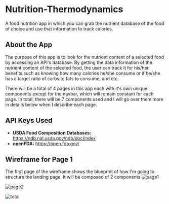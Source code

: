 # Nutrition-Thermodynamics
A food nutrition app in which you can grab the nutrient database of the food of choice and use that information 
to track calories.

## About the App
The purpose of this app is to look for the nutrient content of a selected food by accessing an API's database. By getting the data information of the nutrient content of the selected food, the user can track it for his/her benefits such as knowing how many calories he/she consume or if he/she has a target ratio of carbs to fats to consume, and etc.

There will be a total of 4 pages in this app each with it's own unique components except for the navbar, which will remain constant for each page. In total, there will be 7 components used and I will go over them more in details below when I describe each page.

## API Keys Used
  - **USDA Food Composition Databases:** https://ndb.nal.usda.gov/ndb/doc/index
  - **openFDA:** https://open.fda.gov/
  
## Wireframe for Page 1
The first page of the wireframe shows the blueprint of how I'm going to structure the landing page. It will be 
composed of 2 components
![page1](https://user-images.githubusercontent.com/45612730/56463726-73807f00-63a7-11e9-8ce2-7970b7b9c072.jpeg)

![page2](https://user-images.githubusercontent.com/45612730/56463727-73807f00-63a7-11e9-9145-f775bec6584b.jpeg)

![total](https://user-images.githubusercontent.com/45612730/56463728-73807f00-63a7-11e9-966c-379ffa2b7afa.jpeg)